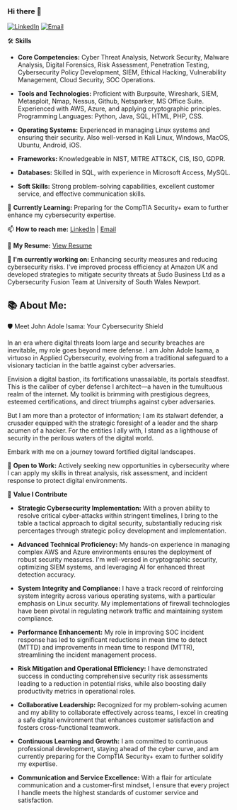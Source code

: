 ### Hi there 👋
[![LinkedIn](https://img.shields.io/badge/LinkedIn-blue?style=flat-square&logo=linkedin&logoColor=white)](https://www.linkedin.com/in/john-isama/)
[![Email](https://img.shields.io/badge/Email-red?style=flat-square&logo=gmail&logoColor=white)](mailto:John@isamahub.com)

🛠️ **Skills**

- **Core Competencies:** Cyber Threat Analysis, Network Security, Malware Analysis, Digital Forensics, Risk Assessment, Penetration Testing, Cybersecurity Policy Development, SIEM, Ethical Hacking, Vulnerability Management, Cloud Security, SOC Operations.

- **Tools and Technologies:** Proficient with Burpsuite, Wireshark, SIEM, Metasploit, Nmap, Nessus, Github, Netsparker, MS Office Suite. Experienced with AWS, Azure, and applying cryptographic principles. Programming Languages: Python, Java, SQL, HTML, PHP, CSS.

- **Operating Systems:** Experienced in managing Linux systems and ensuring their security. Also well-versed in Kali Linux, Windows, MacOS, Ubuntu, Android, iOS.

- **Frameworks:** Knowledgeable in NIST, MITRE ATT&CK, CIS, ISO, GDPR.

- **Databases:** Skilled in SQL, with experience in Microsoft Access, MySQL.

- **Soft Skills:** Strong problem-solving capabilities, excellent customer service, and effective communication skills.
  


🌱 **Currently Learning:** Preparing for the CompTIA Security+ exam to further enhance my cybersecurity expertise.


📫 **How to reach me:** [LinkedIn](https://www.linkedin.com/in/john-isama/) | [Email](mailto:John@isamahub.com)

📜 **My Resume:** [View Resume](https://docs.google.com/document/d/1NPKpwt52ISSCAPnpHFE6Zp_PyeEEhe2I/edit?usp=sharing&ouid=110699276151354879504&rtpof=true&sd=true)




🔭 **I'm currently working on:** Enhancing security measures and reducing cybersecurity risks. I've improved process efficiency at Amazon UK and developed strategies to mitigate security threats at Sudo Business Ltd as a Cybersecurity Fusion Team at University of South Wales Newport.

📚 **About Me:** 
---

🛡️ Meet John Adole Isama: Your Cybersecurity Shield

In an era where digital threats loom large and security breaches are inevitable, my role goes beyond mere defense. I am John Adole Isama, a virtuoso in Applied Cybersecurity, evolving from a traditional safeguard to a visionary tactician in the battle against cyber adversaries.

Envision a digital bastion, its fortifications unassailable, its portals steadfast. This is the caliber of cyber defense I architect—a haven in the tumultuous realm of the internet. My toolkit is brimming with prestigious degrees, esteemed certifications, and direct triumphs against cyber adversaries.

But I am more than a protector of information; I am its stalwart defender, a crusader equipped with the strategic foresight of a leader and the sharp acumen of a hacker. For the entities I ally with, I stand as a lighthouse of security in the perilous waters of the digital world.

Embark with me on a journey toward fortified digital landscapes.



🎯 **Open to Work:** Actively seeking new opportunities in cybersecurity where I can apply my skills in threat analysis, risk assessment, and incident response to protect digital environments.

🌟 **Value I Contribute**

- **Strategic Cybersecurity Implementation:** With a proven ability to resolve critical cyber-attacks within stringent timelines, I bring to the table a tactical approach to digital security, substantially reducing risk percentages through strategic policy development and implementation.

- **Advanced Technical Proficiency:** My hands-on experience in managing complex AWS and Azure environments ensures the deployment of robust security measures. I'm well-versed in cryptographic security, optimizing SIEM systems, and leveraging AI for enhanced threat detection accuracy.

- **System Integrity and Compliance:** I have a track record of reinforcing system integrity across various operating systems, with a particular emphasis on Linux security. My implementations of firewall technologies have been pivotal in regulating network traffic and maintaining system compliance.

- **Performance Enhancement:** My role in improving SOC incident response has led to significant reductions in mean time to detect (MTTD) and improvements in mean time to respond (MTTR), streamlining the incident management process.

- **Risk Mitigation and Operational Efficiency:** I have demonstrated success in conducting comprehensive security risk assessments leading to a reduction in potential risks, while also boosting daily productivity metrics in operational roles.

- **Collaborative Leadership:** Recognized for my problem-solving acumen and my ability to collaborate effectively across teams, I excel in creating a safe digital environment that enhances customer satisfaction and fosters cross-functional teamwork.

- **Continuous Learning and Growth:** I am committed to continuous professional development, staying ahead of the cyber curve, and am currently preparing for the CompTIA Security+ exam to further solidify my expertise.

- **Communication and Service Excellence:** With a flair for articulate communication and a customer-first mindset, I ensure that every project I handle meets the highest standards of customer service and satisfaction.

